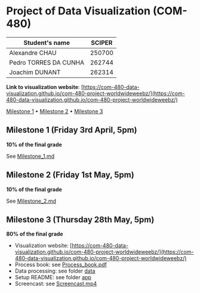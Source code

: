 # Project of Data Visualization (COM-480)

| Student's name | SCIPER |
| -------------- | ------ |
| Alexandre CHAU | 250700 |
| Pedro TORRES DA CUNHA | 262744 |
| Joachim DUNANT | 262314 |

**Link to visualization website**: [https://com-480-data-visualization.github.io/com-480-project-worldwideweebz/](https://com-480-data-visualization.github.io/com-480-project-worldwideweebz/)

[Milestone 1](#milestone-1-friday-3rd-april-5pm) • [Milestone 2](#milestone-2-friday-1st-may-5pm) • [Milestone 3](#milestone-3-thursday-28th-may-5pm)

## Milestone 1 (Friday 3rd April, 5pm)

**10% of the final grade**

See [Milestone_1.md](Milestone_1.md)

## Milestone 2 (Friday 1st May, 5pm)

**10% of the final grade**

See [Milestone_2.md](Milestone_2.md)

## Milestone 3 (Thursday 28th May, 5pm)

**80% of the final grade**

- Visualization website: [https://com-480-data-visualization.github.io/com-480-project-worldwideweebz/](https://com-480-data-visualization.github.io/com-480-project-worldwideweebz/)
- Process book: see [Process_book.pdf](Process_book.pdf)
- Data processing: see folder [data](data)
- Setup README: see folder [app](app)
- Screencast: see [Screencast.mp4](Screencast.mp4)
